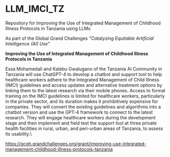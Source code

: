# LLM_IMCI_TZ
Repository for Improving the Use of Integrated Management of Childhood Illness Protocols in Tanzania using LLMs

As part of the Global Grand Challenges _"Catalyzing Equitable Artificial Intelligence (AI) Use"_

**Improving the Use of Integrated Management of Childhood Illness Protocols in Tanzania**

Essa Mohamedali and Kalebu Gwalugano of the Tanzania AI Community in Tanzania will use ChatGPT-4 to develop a chatbot and support tool to help healthcare workers adhere to the Integrated Management of Child Illness (IMCI) guidelines and access updates and alternative treatment options by linking them to the latest research via their mobile phones. Access to formal training on the IMCI guidelines is limited for healthcare workers, particularly in the private sector, and its duration makes it prohibitively expensive for companies. They will convert the existing guidelines and algorithms into a chatbot version and use the GPT-4 framework to connect to the latest research. They will engage healthcare workers during the development stage and then implement and field test the support tool at three private health facilities in rural, urban, and peri-urban areas of Tanzania, to assess its usability.\

https://gcgh.grandchallenges.org/grant/improving-use-integrated-management-childhood-illness-protocols-tanzania
